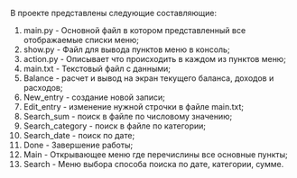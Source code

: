   В проекте представлены следующие составляющие:
1. main.py - Основной файл в котором представленный все отображаемые списки меню;
2. show.py - Файл для вывода пунктов меню в консоль;
3. action.py - Описывает что происходить в каждом из пунктов меню;
4. main.txt - Текстовый файл с данными;
5. Balance - расчет и вывод на экран текущего баланса, доходов и расходов;
6. New_entry - создание новой записи;
7. Edit_entry - изменение нужной строчки в файле main.txt;
8. Search_sum - поиск в файле по числовому значению;
9. Search_category - поиск в файле по категории;
10. Search_date - поиск по дате;
11. Done - Завершение работы;
12. Main - Открывающее меню где перечислины все основные пункты;
13. Search - Меню выбора способа поиска по дате, категории, сумме.
